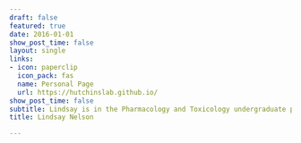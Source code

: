 ```yaml
---
draft: false
featured: true
date: 2016-01-01
show_post_time: false
layout: single
links:
- icon: paperclip
  icon_pack: fas
  name: Personal Page
  url: https://hutchinslab.github.io/
show_post_time: false
subtitle: Lindsay is in the Pharmacology and Toxicology undergraduate program at UW-Madison. After graduation, she expects to further her education in medicine in the Anesthesiologist Assistant masters program. She was born in Sun Prairie, WI but did most of her growing up in Mankato, MN and has chosen to come back to Wisconsin for school. She’s a very big fan of playing guitar and has been collecting guitars since 2016. 
title: Lindsay Nelson

---
```

